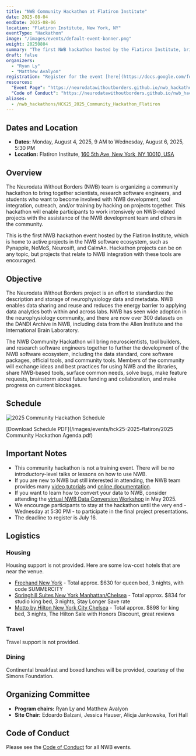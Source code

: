 ```yaml
---
title: "NWB Community Hackathon at Flatiron Institute"
date: 2025-08-04
endDate: 2025-08-06
location: "Flatiron Institute, New York, NY"
eventType: "Hackathon"
image: "/images/events/default-event-banner.png"
weight: 20250804
summary: "The first NWB hackathon hosted by the Flatiron Institute, bringing together scientists, research software engineers, and students to work on NWB development, tool integration, outreach, and training."
draft: false
organizers:
  - "Ryan Ly"
  - "Matthew Avalyon"
registration: "Register for the event [here](https://docs.google.com/forms/d/e/1FAIpQLScGO7ljpLWACStymeJU4wBSgNhNCyUN4H5xfQN32M_8qMriBg/viewform?usp=dialog) by July 16 ."
resources:
  "Event Page": "https://neurodatawithoutborders.github.io/nwb_hackathons/HCK25_2025_Community_Hackathon_Flatiron/"
  "Code of Conduct": "https://neurodatawithoutborders.github.io/nwb_hackathons/code_of_conduct"
aliases:
  - /nwb_hackathons/HCK25_2025_Community_Hackathon_Flatiron
---
```


## Dates and Location

- **Dates:** Monday, August 4, 2025, 9 AM to Wednesday, August 6, 2025, 5:30 PM
- **Location:** Flatiron Institute, [160 5th Ave, New York, NY 10010, USA](https://www.google.com/maps/place/160+5th+Ave,+New+York,+NY+10010/data=!4m2!3m1!1s0x89c259a397dc84eb:0x7cc3edc894776bb6?sa=X&ved=1t:242&ictx=111)

## Overview

The Neurodata Without Borders (NWB) team is organizing a community hackathon to bring together scientists, research software engineers, and students who want to become involved with NWB development, tool integration, outreach, and/or training by hacking on projects together. This hackathon will enable participants to work intensively on NWB-related projects with the assistance of the NWB development team and others in the community.

This is the first NWB hackathon event hosted by the Flatiron Institute, which is home to active projects in the NWB software ecosystem, such as Pynapple, NeMoS, Neurosift, and CaImAn. Hackathon projects can be on any topic, but projects that relate to NWB integration with these tools are encouraged.

## Objective

The Neurodata Without Borders project is an effort to standardize the description and storage of neurophysiology data and metadata. NWB enables data sharing and reuse and reduces the energy barrier to applying data analytics both within and across labs. NWB has seen wide adoption in the neurophysiology community, and there are now over 300 datasets on the DANDI Archive in NWB, including data from the Allen Institute and the International Brain Laboratory.

The NWB Community Hackathon will bring neuroscientists, tool builders, and research software engineers together to further the development of the NWB software ecosystem, including the data standard, core software packages, official tools, and community tools. Members of the community will exchange ideas and best practices for using NWB and the libraries, share NWB-based tools, surface common needs, solve bugs, make feature requests, brainstorm about future funding and collaboration, and make progress on current blockages.

## Schedule

<img src="/images/events/hck25-2025-flatiron/2025 Community Hackathon Agenda.png" alt="2025 Community Hackathon Schedule" class="img-fluid">

[Download Schedule PDF](/images/events/hck25-2025-flatiron/2025 Community Hackathon Agenda.pdf)


## Important Notes

- This community hackathon is not a training event. There will be no introductory-level talks or lessons on how to use NWB.
- If you are new to NWB but still interested in attending, the NWB team provides many [video tutorials](https://www.youtube.com/watch?v=xZiSesEVA3o&list=PL5wPNhoBP0ZB2sLuRKWqwgXf9V3FRl1bw) and [online documentation](https://nwb-overview.readthedocs.io/en/latest/intro_to_nwb/1_intro_to_nwb.html).
- If you want to learn how to convert your data to NWB, consider attending the [virtual NWB Data Conversion Workshop](https://neurodatawithoutborders.github.io/nwb_hackathons/HCK22_2025_DataConversion_Remote/) in May 2025.
- We encourage participants to stay at the hackathon until the very end - Wednesday at 5:30 PM - to participate in the final project presentations.
- The deadline to register is July 16.

## Logistics

### Housing
Housing support is not provided. Here are some low-cost hotels that are near the venue.

- [Freehand New York](https://freehandhotels.com/summer-in-the-city/) - Total approx. $630 for queen bed, 3 nights, with code SUMMERCITY
- [Springhill Suites New York Manhattan/Chelsea](https://www.marriott.com/en-us/hotels/nycsl-springhill-suites-new-york-manhattan-chelsea/overview/) - Total approx. $834 for studio king bed, 3 nights, Stay Longer Save rate
- [Motto by Hilton New York City Chelsea](https://www.hilton.com/en/brands/motto-by-hilton/) - Total approx. $898 for king bed, 3 nights, The Hilton Sale with Honors Discount, great reviews

### Travel
Travel support is not provided.

### Dining
Continental breakfast and boxed lunches will be provided, courtesy of the Simons Foundation.

## Organizing Committee

- **Program chairs:** Ryan Ly and Matthew Avalyon
- **Site Chair:** Edoardo Balzani, Jessica Hauser, Alicja Jankowska, Tori Hall

## Code of Conduct

Please see the [Code of Conduct](https://neurodatawithoutborders.github.io/nwb_hackathons/code_of_conduct) for all NWB events.
